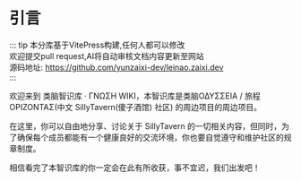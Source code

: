 # 引言

::: tip
本分库基于VitePress构建,任何人都可以修改  
欢迎提交pull request,AI将自动审核文档内容更新至网站  
源码地址: https://github.com/yunzaixi-dev/leinao.zaixi.dev  
:::

欢迎来到 类脑智识库 · ΓΝΩΣΗ WIKI，本智识库是类脑ΟΔΥΣΣΕΙΑ / 旅程ΟΡΙΖΟΝΤΑΣ(中文 SillyTavern(傻子酒馆) 社区) 的周边项目的周边项目。

在这里，你可以自由地分享、讨论关于 SillyTavern 的一切相关内容，但同时，为了确保每个成员都能有一个健康良好的交流环境，你也要自觉遵守和维护社区的规章制度。

相信看完了本智识库的你一定会在此有所收获，事不宜迟，我们出发吧！

